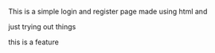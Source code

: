 This is a simple login and register page made using html and

just trying out things

this is a feature 
